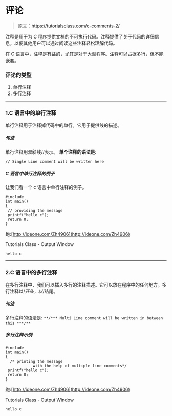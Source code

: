 # 评论

> 原文：<https://tutorialsclass.com/c-comments-2/>

注释是用于为 C 程序提供文档的不可执行代码。注释提供了关于代码的详细信息，以便其他用户可以通过阅读这些注释轻松理解代码。

在 C 语言中，注释是有益的，尤其是对于大型程序。注释可以占据多行，但不能嵌套。

### 评论的类型

1.  单行注释
2.  多行注释

* * *

### 1.C 语言中的单行注释

单行注释用于注释掉代码中的单行。它用于提供线的描述。

##### 句法

单行注释用双斜线//表示。
**单个注释的语法是:**

`// Single Line comment will be written here`

##### C 语言中单行注释的例子

让我们看一个 c 语言中单行注释的例子。

```
#include 
int main() 
{
 // providing the message 
 printf("hello c");
 return 0;
}

```

跑:[http://ideone.com/Zh4906](http://ideone.com/Zh4906)

Tutorials Class - Output Window

```
hello c
```

* * *

### 2.C 语言中的多行注释

在多行注释中，我们可以插入多行的注释描述。它可以放在程序中的任何地方。多行注释以/*开头，以*/结尾。

##### 句法

多行注释的语法是:
`**/*** Multi Line comment will be written in between this ***/**`

##### 多行注释示例

```
#include 
int main() 
{
  /* printing the message
            with the help of multiple line comments*/
 printf("hello c");
 return 0;
} 
```

跑:[http://ideone.com/Zh4906](http://ideone.com/Zh4906)

Tutorials Class - Output Window

```
hello c
```